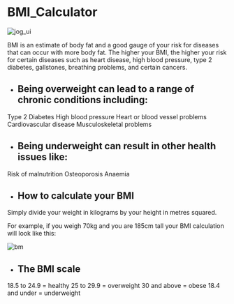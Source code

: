# BMI_Calculator

![jog_ui](https://github.com/ADITYADAS1999/BMI_Calculator/assets/58718316/73e67f4e-e9df-4710-ae56-97e4d4a92391)



BMI is an estimate of body fat and a good gauge of your risk for diseases that can occur with more body fat. The higher your BMI, the higher your risk for certain diseases such as heart disease, high blood pressure, type 2 diabetes, gallstones, breathing problems, and certain cancers.


- ## Being overweight can lead to a range of chronic conditions including:

Type 2 Diabetes
High blood pressure
Heart or blood vessel problems
Cardiovascular disease
Musculoskeletal problems


- ## Being underweight can result in other health issues like:

Risk of malnutrition
Osteoporosis
Anaemia


- ## How to calculate your BMI

Simply divide your weight in kilograms by your height in metres squared.

For example, if you weigh 70kg and you are 185cm tall your BMI calculation will look like this:


![bm](https://github.com/ADITYADAS1999/BMI_Calculator/assets/58718316/40832a9b-a48e-4a90-83b6-01f3bb33f24c)



- ## The BMI scale

18.5 to 24.9 = healthy
25 to 29.9 = overweight
30 and above = obese
18.4 and under = underweight



